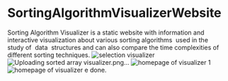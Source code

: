 # SortingAlgorithmVisualizerWebsite
Sorting Algorithm Visualizer is a static website with information and interactive visualization about various sorting algorithms  used in the study of  data  structures and can also compare the time complexities of different sorting techniques.
![selection visualizer](https://github.com/ritvikdwivedi19/SortingAlgorithmVisualizerWebsite/assets/131281117/0b771058-0302-4d4f-80a9-b14c8a91dc1d)
![Uploading sorted array visualizer.png…]()
![homepage of visualizer 1](https://github.com/ritvikdwivedi19/SortingAlgorithmVisualizerWebsite/assets/131281117/06042973-f621-4073-adda-1c642cb72fae)
![homepage of visualizer](https://github.com/ritvikdwivedi19/SortingAlgorithmVisualizerWebsite/assets/131281117/857fbac7-d01a-40c0-8370-26b58600d648)
e done.
